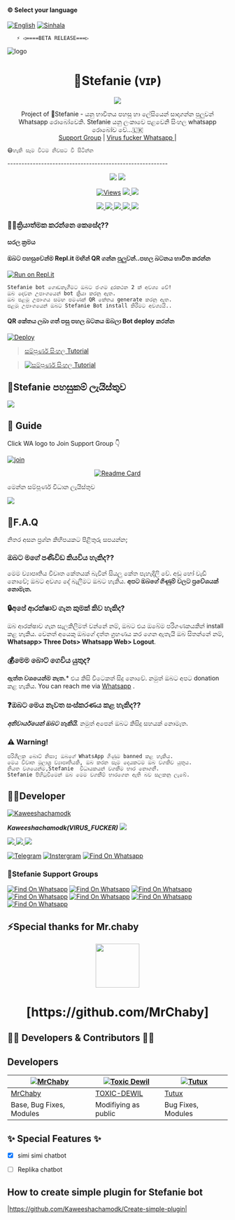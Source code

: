 

#### © Select your language
  [![English](https://img.shields.io/badge/Select-English-red.svg)](https://github.com/Kaweeshachamodk/blob/main/README-SI.md)
  [![Sinhala](https://img.shields.io/badge/Select-Sinhala-green.svg)](https://github.com/Kaweeshachamodk/blob/main/README.md)
              
       ⚡ ◁====BETA RELEASE===▷
![logo](https://telegra.ph/file/0edc0f3917fde20a7990a.jpg)
<h1 align="center"><b> 🧚Stefanie (ᴠɪᴘ) </b></h1>

</p>
             
<p align="center">
  <img src="https://readme-typing-svg.herokuapp.com/?lines=Welcome+to+Stefanie+Beta&font=Fira%20Code&center=true&width=380&height=50">
</p>
</a>
<p align="center">
    Project of  🧚Stefanie - යනු භාවිතය පහසු හා ලේසියෙන් සාදාගන්න පුලුවන් Whatsapp රොබෝවෙකි. Stefanie යනු ලංකාවෙ පළවෙනි සිංහල whatsapp රොබෝව වේ...🇱🇰
    <br>
        <a href="https://chat.whatsapp.com/KlpSnFrspoaEu2kRrjx8v4">Support Group</a> |
        <a href="https://wa.me/message/YGTQBCHLAUYIL1">Virus fucker Whatsapp </a> |
       
        
    😷හැකි සෑම විටම නිවසට වී සිටින්න
</p>
---------------------------------------------------------
<p align="center">
  <a href="https://github.com/Kaweeshachamodk/STEFANIE-V5.2-BETA">
    <img src="https://img.shields.io/docker/pulls/fusuf/whatsasena?style=flat-square"/></a>
  
  </a>
  <a href="https://github.com/Kaweeshachamodk/STEFANIE-V5.2-BETA">
    <img src="https://img.shields.io/docker/image-size/fusuf/whatsasena?style=flat-square">
    
  </a>
</p>

<p align="center">
  <a href="https://github.com/Kaweeshachamodk/STEFANIE-V5.2-BETA">
    <img src="https://hits.seeyoufarm.com/api/count/incr/badge.svg?url=https%3A%2F%2Fgithub.com%2Fxneon2%2FHashzi-X&count_bg=%2379C83D&title_bg=%23555555&icon=gitpod.svg&icon_color=%23E7E7E7&title=Views&edge_flat=false" alt="Views"/></a>
  
  </a>
  <a href="https://github.com/Kaweeshachamodk/STEFANIE-V5.2-BETA/fork">
    <img src="https://img.shields.io/github/forks/xneon2/Hashzi-X?label=Fork&style=social">
    
  </a>
  <a href="https://github.com/Kaweeshachamodk/STEFANIE-V5.2-BETA/stargazers">
    <img src="https://img.shields.io/github/stars/xneon2/Hashzi-X?style=social">
  </a>
</p>

<p align="center">
  <a href="httsp://gi">
    <img src="https://img.shields.io/github/repo-size/phaticusthiccy/WhatsAsenaDuplicated?color=purple&label=Repo%20Boyutu&style=plastic">

  </a>
  <a href="https://github.com/phaticusthiccy/WhatsAsenaDuplicated/blob/master/LICENSE">
    <img src="https://img.shields.io/github/license/phaticusthiccy/WhatsAsenaDuplicated?color=purple&label=License&style=plastic">

  </a>
  <a href="https://github.com/phaticusthiccy/WhatsAsenaDuplicated">
    <img src="https://img.shields.io/github/languages/top/phaticusthiccy/WhatsAsenaDuplicated?color=purple&label=Javascript&style=plastic">

  </a>
  <a href="https://github.com/phaticusthiccy">
    <img src="https://img.shields.io/static/v1?label=Author&message=Neotro%20X&color=purple&style=plastic">

  </a>
  <a href="https://wa.me/94786598862">
    <img src="https://img.shields.io/badge/Contact%20Me%20On%20Whatsapp-Teenuh%20AX%20-purple&style=plastic">

  </a>
</p>

### 👩‍🦰ක්‍රියාත්මක කරන්නෙ කෙසේද??

#### සරල ක්‍රමය

#### ඔබට පහසුවෙන්ම Repl.it මඟින් QR ගන්න පුලුවන්..පහල  බටනය භාවිත කරන්න
[![Run on Repl.it](https://repl.it/badge/github/quiec/whatsasena)](https://replit.com/@Kaweeshachamodk/STEFANIE-BETA-NEW-2?v=1)
```
Stefanie bot ගොඩනැගීමට ඔබට ජංගම දුරකථන 2 ක් අවශ්‍ය වේ!
ඔබ දෙවන උපාංගයෙන් bot ක්‍රියා කරනු ඇත. 
ඔබ පළමු උපාංගය සමඟ පමණක් QR කේතය generate කරනු ඇත.
පළමු උපාංගයෙන් ඔබට Stefanie Bot install කිරීමට අවශ්‍යයි..
```
#### QR කේතය ලබා ගත් පසු පහල බටනය ඔබලා Bot deploy කරන්න
[![Deploy](https://www.herokucdn.com/deploy/button.svg)](https://heroku.com/deploy?template=https://github.com/Kaweeshachamodk/STEFANIE-V5.2-BETA)


> [සම්පූර්ණ සිංහල Tutorial](https://youtu.be/sEtocRRzTno)

> [![සම්පූර්ණ සිංහල Tutorial](https://telegra.ph/file/c32d74b7afc8ffe2e7fef.png)](https://youtu.be/sEtocRRzTno)

## 🚀Stefanie පහසුකම් ලැයිස්තුව

<a href="https://github.com/Kaweeshachamodk/My-Important-Bot-list">
    <img src="https://img.shields.io/badge/Click%20here-purple&style=plastic">
  
  </a>
  
## 📢 Guide

Click WA logo to Join Support Group 👇
<br>

  [![join](https://github.com/Alien-alfa/PublicBot/blob/main/wlogo.svg.png)](https://chat.whatsapp.com/KlpSnFrspoaEu2kRrjx8v4)

  <div align="center">

       

  [![Readme Card](https://github-readme-stats.vercel.app/api/pin/?username=Kaweeshachamodk&repo=STEFANIE-V5.2-BETA&theme=nightowl)](https://github.com/Kaweeshachamodk/STEFANIE-V5.2-BETA)

  </div>

මෙන්න සම්පූර්ණ විධාන ලැයිස්තුව

<a href="https://gist.github.com/xneon2/61e9205076afa540fc1d5f7a6f467bd1">
    <img src="https://img.shields.io/badge/Click%20here-purple&style=plastic">

  </a>

## 🚀F.A.Q
නිතර අසන ප්‍රශ්න කිහිපයකට පිළිතුරු සපයන්න;

### ඔබට මගේ පණිවිඩ කියවිය හැකිද??
මෙම ව්‍යාපෘතිය විවෘත කේතයක් බැවින් සියලු කේත පැහැදිලි වේ. අඩු හෝ වැඩි නොවේ; ඔබට අවශ්‍ය දේ බැලීමට ඔබට හැකිය. **අපට ඔබගේ ගිණුම් වලට ප්‍රවේශයක් නොමැත.**

### 🔒අපේ ආරක්ෂාව ගැන කුමක් කිව හැකිද?
ඔබ ආරක්ෂාව ගැන සැලකිලිමත් වන්නේ නම්, ඔබට එය ඔබේම පරිගණකයකින් install කළ හැකිය. වෙනත් අයෙකු ඔබගේ දත්ත ග්‍රහණය කර ගෙන ඇතැයි ඔබ සිතන්නේ නම්, **Whatsapp> Three Dots> Whatsapp Web> Logout**.

### 💰මෙම බොට් ගෙවිය යුතුද?
**ඇත්ත වශයෙන්ම නැත.*** එය කිසි විටෙකත් සිදු නොවේ. නමුත් ඔබට අපට donation කළ හැකිය. You can reach me via [Whatsapp](https://wa.me/message/YGTQBCHLAUYIL1) .

### ❓ඔබට මෙය නැවත සංස්කරණය කළ හැකිද??
***අනිවාර්යයෙන් ඔබට හැකියි.*** නමුත් අපෙන් ඔබට කිසිදු සහයක් නොමැත.

### ⚠️ Warning! 
```
පරිශීලක බොට් නිසා; ඔබගේ WhatsApp ගිණුම banned කළ හැකිය.
මෙය විවෘත මූලාශ්‍ර ව්‍යාපෘතියකි, ඔබ කරන සෑම දෙයකටම ඔබ වගකිව යුතුය. 
නියත වශයෙන්ම,Stefanie  විධායකයන් වගකීම භාර නොගනී.
Stefanie පිහිටුවීමෙන් ඔබ මෙම වගකීම් භාරගෙන ඇති බව සලකනු ලැබේ.
```

## 👨‍💻Developer

[![Kaweeshachamodk](https://github.com/Kaweeshachamodk.png?size=100)](https://https://youtu.be/mcEeIspWOpY)

 ***Kaweeshachamodk(VIRUS_FUCKER)***
<a href="https://wa.me/message/YGTQBCHLAUYIL1">
    <img src="https://img.shields.io/badge/FindOn%20whatsapp-purple&style=plastic">
  
  </a>

<a href="https://wa.me/message/YGTQBCHLAUYIL1">
    <img src="https://img.shields.io/badge/FindOn%20Whatsapp-purple&style=plastic">
  
  </a>

<a href="https://wa.me/message/YGTQBCHLAUYIL1">
    <img src="https://img.shields.io/badge/FindOn%20Whatsapp-purple&style=plastic">
  
  </a>

<a href="https://wa.me/message/YGTQBCHLAUYIL1">
    <img src="https://img.shields.io/badge/FindOn%20Whatsapp-purple&style=plastic">
  
  </a>

[![Telegram](https://img.shields.io/badge/FindOn-Telegram-green.svg)](https://t.me/@kaweesha)
[![Instergram](https://img.shields.io/badge/FindOn-Instergram-green.svg)](kaweesha)
[![Find On Whatsapp ](https://img.shields.io/badge/Findon-whatsapp-red.svg)](https://wa.me/message/YGTQBCHLAUYIL1)


### 📑Stefanie Support Groups

[![Find On Whatsapp ](https://img.shields.io/badge/Stefanie-Plugins-red.svg)](https://chat.whatsapp.com/BnjLaEOiiruJ6m1Rz4V04p)
[![Find On Whatsapp ](https://img.shields.io/badge/Stefanie-Support01-blue.svg)](https://chat.whatsapp.com/KlpSnFrspoaEu2kRrjx8v4)
[![Find On Whatsapp ](https://img.shields.io/badge/Stefanie-Support02-blue.svg)](https://chat.whatsapp.com/KlpSnFrspoaEu2kRrjx8v4)
[![Find On Whatsapp ](https://img.shields.io/badge/Stefanie-Support03-blue.svg)](https://chat.whatsapp.com/KlpSnFrspoaEu2kRrjx8v4)
[![Find On Whatsapp ](https://img.shields.io/badge/Stefanie-News01-purple.svg)](https://chat.whatsapp.com/FrZ2w8bgWnQI1hRhzZecbf)
[![Find On Whatsapp ](https://img.shields.io/badge/Stefanie-News02-purple.svg)](https://chat.whatsapp.com/KlpSnFrspoaEu2kRrjx8v4)
[![Find On Whatsapp ](https://img.shields.io/badge/Stefanie-News03-purple.svg)](https://chat.whatsapp.com/KlpSnFrspoaEu2kRrjx8v4)
## ⚡Special thanks for Mr.chaby

  <div align="center">

  <img src="https://telegra.ph/file/43671afb59b0578ad4a46.jpg" width="100" height="100">

  <h1>[https://github.com/MrChaby]</h1>

</div>
 
 
## 👨‍💻 Developers & Contributors 👨‍💻

## Developers
  <div align="center">
    
  [![MrChaby](https://github.com/MrChaby.png?size=100)](https://github.com/MrChaby) |  [![Toxic Dewil](https://github.com/TOXIC-DEVIL.png?size=100)](https://github.com/TOXIC-DEVIL) | [![Tutux](https://github.com/Tutux1.png?size=100)](https://github.com/Tutux1) 
----|----|----
[MrChaby](https://github.com/MrChaby)  | [TOXIC-DEWIL](https://github.com/TOXIC-DEVIL) | [Tutux](https://github.com/Tutux1)
Base, Bug Fixes, Modules | Modifiying  as   public | Bug Fixes, Modules
  </div>


 


## ✨ Special Features ✨

- [x] simi simi chatbot

- [ ] Replika chatbot

## How to create simple plugin for Stefanie bot

|https://github.com/Kaweeshachamodk/Create-simple-plugin|
